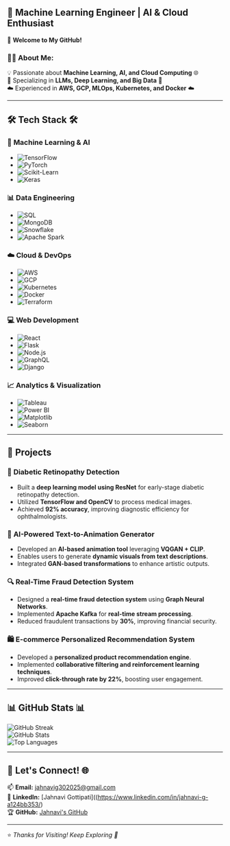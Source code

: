 ## 🚀 Machine Learning Engineer | AI & Cloud Enthusiast

👋 **Welcome to My GitHub!**

### 👩‍💻 **About Me:**
💡 Passionate about **Machine Learning, AI, and Cloud Computing** 🌐  
🔬 Specializing in **LLMs, Deep Learning, and Big Data** 🧠  
☁️ Experienced in **AWS, GCP, MLOps, Kubernetes, and Docker** ☁️

---

## 🛠 **Tech Stack** 🛠

### 🤖 **Machine Learning & AI**
- ![TensorFlow](https://img.shields.io/badge/TensorFlow-orange?style=for-the-badge&logo=tensorflow)
- ![PyTorch](https://img.shields.io/badge/PyTorch-red?style=for-the-badge&logo=pytorch)
- ![Scikit-Learn](https://img.shields.io/badge/Scikit--Learn-blue?style=for-the-badge&logo=scikitlearn)
- ![Keras](https://img.shields.io/badge/Keras-red?style=for-the-badge&logo=keras)

### 📊 **Data Engineering**
- ![SQL](https://img.shields.io/badge/SQL-blue?style=for-the-badge&logo=postgresql)
- ![MongoDB](https://img.shields.io/badge/MongoDB-green?style=for-the-badge&logo=mongodb)
- ![Snowflake](https://img.shields.io/badge/Snowflake-lightblue?style=for-the-badge&logo=snowflake)
- ![Apache Spark](https://img.shields.io/badge/Apache%20Spark-red?style=for-the-badge&logo=apachespark)

### ☁️ **Cloud & DevOps**
- ![AWS](https://img.shields.io/badge/AWS-orange?style=for-the-badge&logo=amazonaws)
- ![GCP](https://img.shields.io/badge/GCP-blue?style=for-the-badge&logo=googlecloud)
- ![Kubernetes](https://img.shields.io/badge/Kubernetes-blue?style=for-the-badge&logo=kubernetes)
- ![Docker](https://img.shields.io/badge/Docker-blue?style=for-the-badge&logo=docker)
- ![Terraform](https://img.shields.io/badge/Terraform-purple?style=for-the-badge&logo=terraform)

### 💻 **Web Development**
- ![React](https://img.shields.io/badge/React-blue?style=for-the-badge&logo=react)
- ![Flask](https://img.shields.io/badge/Flask-black?style=for-the-badge&logo=flask)
- ![Node.js](https://img.shields.io/badge/Node.js-green?style=for-the-badge&logo=node.js)
- ![GraphQL](https://img.shields.io/badge/GraphQL-pink?style=for-the-badge&logo=graphql)
- ![Django](https://img.shields.io/badge/Django-darkgreen?style=for-the-badge&logo=django)

### 📈 **Analytics & Visualization**
- ![Tableau](https://img.shields.io/badge/Tableau-orange?style=for-the-badge&logo=tableau)
- ![Power BI](https://img.shields.io/badge/PowerBI-yellow?style=for-the-badge&logo=powerbi)
- ![Matplotlib](https://img.shields.io/badge/Matplotlib-blue?style=for-the-badge&logo=python)
- ![Seaborn](https://img.shields.io/badge/Seaborn-blue?style=for-the-badge&logo=python)

---

## 🚀 **Projects**

### 🏥 **Diabetic Retinopathy Detection**
- Built a **deep learning model using ResNet** for early-stage diabetic retinopathy detection.
- Utilized **TensorFlow and OpenCV** to process medical images.
- Achieved **92% accuracy**, improving diagnostic efficiency for ophthalmologists.

### 🎨 **AI-Powered Text-to-Animation Generator**
- Developed an **AI-based animation tool** leveraging **VQGAN + CLIP**.
- Enables users to generate **dynamic visuals from text descriptions**.
- Integrated **GAN-based transformations** to enhance artistic outputs.

### 🔍 **Real-Time Fraud Detection System**
- Designed a **real-time fraud detection system** using **Graph Neural Networks**.
- Implemented **Apache Kafka** for **real-time stream processing**.
- Reduced fraudulent transactions by **30%**, improving financial security.

### 🛍 **E-commerce Personalized Recommendation System**
- Developed a **personalized product recommendation engine**.
- Implemented **collaborative filtering and reinforcement learning techniques**.
- Improved **click-through rate by 22%**, boosting user engagement.

---

## 📊 **GitHub Stats** 📊

![GitHub Streak](https://github-readme-streak-stats.herokuapp.com/?user=jahnavig3005&theme=radical)  
![GitHub Stats](https://github-readme-stats.vercel.app/api?username=jahnavig3005&show_icons=true&theme=radical)  
![Top Languages](https://github-readme-stats.vercel.app/api/top-langs/?username=jahnavig3005&layout=compact&theme=radical)

---

## 🌟 **Let's Connect!** 🌐
📫 **Email:** [jahnavig302025@gmail.com](mailto:jahnavig302025@gmail.com)  
🔗 **LinkedIn:** [Jahnavi Gottipati]((https://www.linkedin.com/in/jahnavi-g-a124bb353/)   
🏆 **GitHub:** [Jahnavi's GitHub](https://github.com/jahnavig302025
)  

---

⭐ *Thanks for Visiting! Keep Exploring 🚀*
